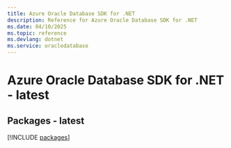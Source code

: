 ```yaml
---
title: Azure Oracle Database SDK for .NET
description: Reference for Azure Oracle Database SDK for .NET
ms.date: 04/10/2025
ms.topic: reference
ms.devlang: dotnet
ms.service: oracledatabase
---
```

# Azure Oracle Database SDK for .NET - latest
## Packages - latest
[!INCLUDE [packages](oracle-database-index.md)]